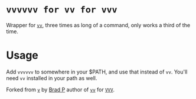 # `vvvvvv for vv for vvv`
Wrapper for [`vv`](http://github.com/bradp/vv), three times as long of a command, only works a third of the time.

# Usage

Add `vvvvvv` to somewhere in your $PATH, and use that instead of `vv`. You'll need `vv` installed in your path as well.

Forked from [`v`](https://github.com/bradp/v) by [Brad P](http://github.com/bradp/vv) author of [`vv`](http://github.com/bradp/vv) for [`VVV`](https://github.com/Varying-Vagrant-Vagrants/VVV).
